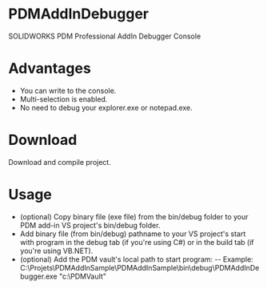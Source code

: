 # PDMAddInDebugger
SOLIDWORKS PDM Professional AddIn Debugger Console
# Advantages
- You can write to the console.
- Multi-selection is enabled.
- No need to debug your explorer.exe or notepad.exe.
# Download 
Download and compile project.
# Usage
- (optional) Copy binary file (exe file) from the bin/debug folder to your PDM add-in VS project's bin/debug folder.
- Add binary file (from bin/debug) pathname to your VS project's start with program in the debug tab (if you're using C#) or in the build tab (if you're using VB.NET).
- (optional) Add the PDM vault's local path to start program:
-- Example: C:\Projets\PDMAddInSample\PDMAddInSample\bin\debug\PDMAddInDebugger.exe "c:\PDMVault\"
